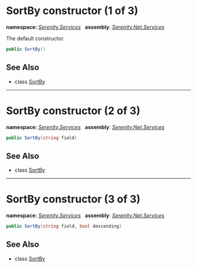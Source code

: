 # SortBy constructor (1 of 3)
**namespace:** *[Serenity.Services](../../README.md#serenity.services-namespace)*   **assembly**: *[Serenity.Net.Services](../../README.md)*

The default constructor.

```csharp
public SortBy()
```

## See Also

* class [SortBy](../SortBy.md)

---

# SortBy constructor (2 of 3)
**namespace:** *[Serenity.Services](../../README.md#serenity.services-namespace)*   **assembly**: *[Serenity.Net.Services](../../README.md)*

```csharp
public SortBy(string field)
```

## See Also

* class [SortBy](../SortBy.md)

---

# SortBy constructor (3 of 3)
**namespace:** *[Serenity.Services](../../README.md#serenity.services-namespace)*   **assembly**: *[Serenity.Net.Services](../../README.md)*

```csharp
public SortBy(string field, bool descending)
```

## See Also

* class [SortBy](../SortBy.md)